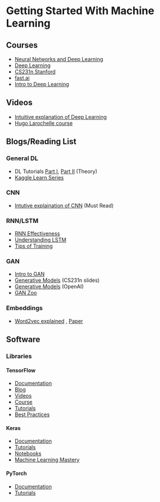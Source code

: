# Getting Started With Machine Learning

## Courses

- [Neural Networks and Deep Learning](http://neuralnetworksanddeeplearning.com/chap1.html)
- [Deep Learning](http://deeplearning.cs.cmu.edu/)
- [CS231n Stanford](http://cs231n.stanford.edu/)
- [fast.ai](http://course.fast.ai/index.html)
- [Intro to Deep Learning](http://introtodeeplearning.com/)

## Videos

- [Intuitive explanation of Deep Learning](https://www.youtube.com/watch?v=aircAruvnKk&list=PLZHQObOWTQDNU6R1_67000Dx_ZCJB-3pi)
- [Hugo Larochelle course](https://www.youtube.com/watch?v=SGZ6BttHMPw&list=PL6Xpj9I5qXYEcOhn7TqghAJ6NAPrNmUBH)

## Blogs/Reading List

### General DL

- DL Tutorials [Part I](http://ai.stanford.edu/~quocle/tutorial1.pdf), [Part II](http://ai.stanford.edu/~quocle/tutorial2.pdf) (Theory)
- [Kaggle Learn Series](https://www.kaggle.com/learn/deep-learning)

### CNN

- [Intutive explaination of CNN](http://cs231n.github.io/convolutional-networks/) (Must Read)

### RNN/LSTM

- [RNN Effectiveness](http://karpathy.github.io/2015/05/21/rnn-effectiveness/)
- [Understanding LSTM](http://colah.github.io/posts/2015-08-Understanding-LSTMs/)
- [Tips of Training](https://danijar.com/tips-for-training-recurrent-neural-networks/)

### GAN

- [Intro to GAN](http://blog.aylien.com/introduction-generative-adversarial-networks-code-tensorflow/)
- [Generative Models](http://cs231n.stanford.edu/slides/2017/cs231n_2017_lecture13.pdf) (CS231n slides)
- [Generative Models](https://blog.openai.com/generative-models/) (OpenAI)
- [GAN Zoo](https://deephunt.in/the-gan-zoo-79597dc8c347)

### Embeddings

- [Word2vec explained](http://mccormickml.com/2016/04/19/word2vec-tutorial-the-skip-gram-model/) , [Paper](https://arxiv.org/pdf/1411.2738.pdf)

## Software

### Libraries

#### TensorFlow

- [Documentation](https://www.tensorflow.org/get_started/)
- [Blog](medium.com/tensorflow)
- [Videos](youtube.com/tensorflow)
- [Course](http://web.stanford.edu/class/cs20si/syllabus.html)
- [Tutorials](https://www.tensorflow.org/tutorials/)
- [Best Practices](https://github.com/vahidk/EffectiveTensorflow)

#### Keras

- [Documentation](https://keras.io/)
- [Tutorials](https://github.com/fchollet/keras-resources)
- [Notebooks](https://github.com/fchollet/deep-learning-with-python-notebooks)
- [Machine Learning Mastery](https://machinelearningmastery.com/?s=keras)


#### PyTorch

- [Documentation](https://pytorch.org/docs/stable/index.html)
- [Tutorials](https://pytorch.org/tutorials/)